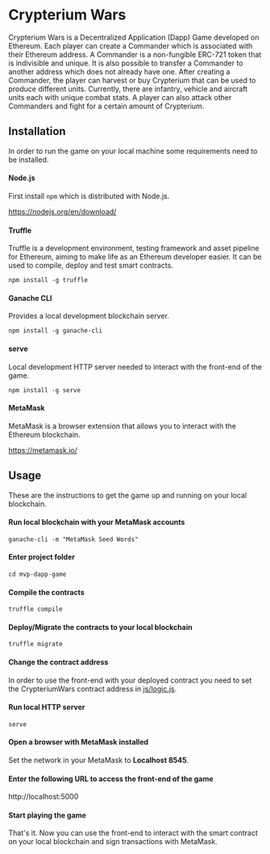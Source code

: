 # Crypterium Wars

Crypterium Wars is a Decentralized Application (Dapp) Game developed on Ethereum.
Each player can create a Commander which is associated with their Ethereum address.
A Commander is a non-fungible ERC-721 token that is indivisible and unique.
It is also possible to transfer a Commander to another address which does not already have one.
After creating a Commander, the player can harvest or buy Crypterium that can be used to produce different units.
Currently, there are infantry, vehicle and aircraft units each with unique combat stats.
A player can also attack other Commanders and fight for a certain amount of Crypterium.

## Installation

In order to run the game on your local machine some requirements need to be installed.

#### Node.js

First install `npm` which is distributed with Node.js.

https://nodejs.org/en/download/

#### Truffle

Truffle is a development environment, testing framework and
asset pipeline for Ethereum, aiming to make life as an Ethereum developer easier.
It can be used to compile, deploy and test smart contracts.

```
npm install -g truffle
```

#### Ganache CLI

Provides a local development blockchain server.

```
npm install -g ganache-cli
```

#### serve

Local development HTTP server needed to interact with the front-end of the game.

```
npm install -g serve
```

#### MetaMask

MetaMask is a browser extension that allows you to interact with the Ethereum blockchain.

https://metamask.io/

## Usage

These are the instructions to get the game up and running on your local blockchain.

#### Run local blockchain with your MetaMask accounts

```
ganache-cli -m "MetaMask Seed Words"
```

#### Enter project folder

```
cd mvp-dapp-game
```

#### Compile the contracts

```
truffle compile
```

#### Deploy/Migrate the contracts to your local blockchain

```
truffle migrate
```

#### Change the contract address

In order to use the front-end with your deployed contract you need to set the CrypteriumWars contract address in
[js/logic.js](https://github.com/nflaig/mvp-dapp-game/blob/master/js/logic.js#L4).

#### Run local HTTP server

```
serve
```

#### Open a browser with MetaMask installed

Set the network in your MetaMask to **Localhost 8545**.

#### Enter the following URL to access the front-end of the game

http://localhost:5000

#### Start playing the game

That's it. Now you can use the front-end to interact with the smart contract on your local blockchain
and sign transactions with MetaMask.
